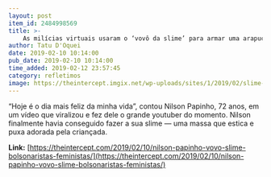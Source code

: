 ```yaml
---
layout: post
item_id: 2484998569
title: >-
    As milícias virtuais usaram o ‘vovô da slime’ para armar uma arapuca contra a esquerda
author: Tatu D'Oquei
date: 2019-02-10 10:14:00
pub_date: 2019-02-10 10:14:00
time_added: 2019-02-12 23:57:45
category: refletimos
image: https://theintercept.imgix.net/wp-uploads/sites/1/2019/02/slime-1549740859.png?auto=compress%2Cformat&q=90&fit=crop&w=1200&h=800
---
```


“Hoje é o dia mais feliz da minha vida”, contou Nilson Papinho, 72 anos, em um vídeo que viralizou e fez dele o grande youtuber do momento. Nilson finalmente havia conseguido fazer a sua slime — uma massa que estica e puxa adorada pela criançada.

**Link:** [https://theintercept.com/2019/02/10/nilson-papinho-vovo-slime-bolsonaristas-feministas/](https://theintercept.com/2019/02/10/nilson-papinho-vovo-slime-bolsonaristas-feministas/)

